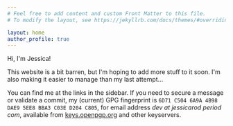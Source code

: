 ```yaml
---
# Feel free to add content and custom Front Matter to this file.
# To modify the layout, see https://jekyllrb.com/docs/themes/#overriding-theme-defaults

layout: home
author_profile: true
---
```


Hi, I'm Jessica!

This website is a bit barren, but I'm hoping to add more stuff to it soon. I'm also making it easier to manage than my
last attempt...

You can find me at the links in the sidebar. If you need to secure a message or validate a commit, my (current) GPG
fingerprint is `6D71 C504 6A9A 4B98 DAE9 5EE8 BBA3 C03E D204 C805`, for email address _dev at jessicarod period com_,
available from [keys.openpgp.org](https://keys.openpgp.org/) and other keyservers.